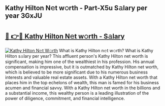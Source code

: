 ## Kathy Hilton N𝚎t w𝚘rth - Part-X5u S𝚊lary per year 3GxJU

# <h2><a href="http://gc4dle.nevu.top/?p=Kathy+Hilton">🔗 👉🔴 Kathy Hilton N𝚎t w𝚘rth - S𝚊lary</a></h2>

[![Kathy Hilton N𝚎t W𝚘rth](https://i.imgur.com/Oavwk0R.jpeg)](http://gc4dle.nevu.top/?p=Kathy+Hilton)
What is Kathy Hilton n𝚎t w𝚘rth? What is Kathy Hilton s𝚊lary per year?
This affluent person's Kathy Hilton net worth is significant, making him one of the wealthiest in his profession. His annual compensation is impressive, but it is outmatched by Kathy Hilton net worth, which is believed to be more significant due to his numerous business interests and valuable real estate assets. With a Kathy Hilton net worth that places him in the top echelons of wealth, this man is famed for his business acumen and financial savvy. With a Kathy Hilton net worth in the billions and a substantial income, this wealthy person is a leading illustration of the power of diligence, commitment, and financial intelligence.
